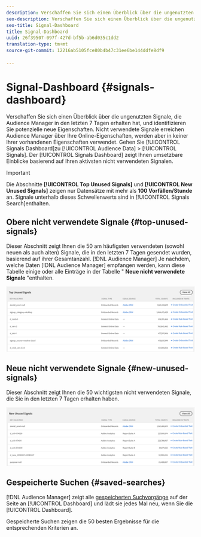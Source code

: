 ```yaml
---
description: Verschaffen Sie sich einen Überblick über die ungenutzten Signale, die Audience Manager in den letzten 7 Tagen erhalten hat, und identifizieren Sie potenzielle neue Eigenschaften. Nicht verwendete Signale erreichen Audience Manager über Ihre Online-Eigenschaften, werden aber in keiner Ihrer vorhandenen Eigenschaften verwendet. Um das Signal-Dashboard anzuzeigen, gehen Sie zu Zielgruppendaten > Signale. Das Signal-Dashboard zeigt Ihnen umsetzbare Einblicke basierend auf Ihren aktivsten nicht verwendeten Signalen.
seo-description: Verschaffen Sie sich einen Überblick über die ungenutzten Signale, die Audience Manager in den letzten 7 Tagen erhalten hat, und identifizieren Sie potenzielle neue Eigenschaften. Nicht verwendete Signale erreichen Audience Manager über Ihre Online-Eigenschaften, werden aber in keiner Ihrer vorhandenen Eigenschaften verwendet. Um das Signal-Dashboard anzuzeigen, gehen Sie zu Zielgruppendaten > Signale. Das Signal-Dashboard zeigt Ihnen umsetzbare Einblicke basierend auf Ihren aktivsten nicht verwendeten Signalen.
seo-title: Signal-Dashboard
title: Signal-Dashboard
uuid: 26f39507-097f-427d-bf5b-ab6d035c1dd2
translation-type: tm+mt
source-git-commit: 12216ab5105fce80b4b47c31ee6be144ddfe8df9

---
```



# Signal-Dashboard {#signals-dashboard}

Verschaffen Sie sich einen Überblick über die ungenutzten Signale, die Audience Manager in den letzten 7 Tagen erhalten hat, und identifizieren Sie potenzielle neue Eigenschaften. Nicht verwendete Signale erreichen Audience Manager über Ihre Online-Eigenschaften, werden aber in keiner Ihrer vorhandenen Eigenschaften verwendet. Gehen Sie [!UICONTROL Signals Dashboard]zu [!UICONTROL Audience Data] &gt; [!UICONTROL Signals]. Der [!UICONTROL Signals Dashboard] zeigt Ihnen umsetzbare Einblicke basierend auf Ihren aktivsten nicht verwendeten Signalen.

>[!IMPORTANT]
>
>Die Abschnitte **[!UICONTROL Top Unused Signals]** und **[!UICONTROL New Unused Signals]** zeigen nur Datensätze mit mehr als **100 Vorfällen/Stunde** an. Signale unterhalb dieses Schwellenwerts sind in [!UICONTROL Signals Search]enthalten.

## Obere nicht verwendete Signale {#top-unused-signals}

Dieser Abschnitt zeigt Ihnen die 50 am häufigsten verwendeten (sowohl neuen als auch alten) Signale, die in den letzten 7 Tagen gesendet wurden, basierend auf ihrer Gesamtanzahl. [!DNL Audience Manager] Je nachdem, welche Daten [!DNL Audience Manager] empfangen werden, kann diese Tabelle einige oder alle Einträge in der Tabelle " **Neue nicht verwendete Signale** "enthalten.

![](assets/signals-top-unused.png)

## Neue nicht verwendete Signale {#new-unused-signals}

Dieser Abschnitt zeigt Ihnen die 50 wichtigsten nicht verwendeten Signale, die Sie in den letzten 7 Tagen erhalten haben.

![](assets/signals-new-unused.png)

## Gespeicherte Suchen {#saved-searches}

[!DNL Audience Manager] zeigt alle [gespeicherten Suchvorgänge](../../features/data-explorer/data-explorer-signals-search/data-explorer-save-search.md) auf der Seite an [!UICONTROL Dashboard] und lädt sie jedes Mal neu, wenn Sie die [!UICONTROL Dashboard].

Gespeicherte Suchen zeigen die 50 besten Ergebnisse für die entsprechenden Kriterien an.